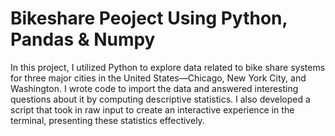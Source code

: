 # Bikeshare Peoject Using Python, Pandas & Numpy

In this project, I utilized Python to explore data related to bike share systems for three major cities in the United States—Chicago, New York City, and Washington. I wrote code to import the data and answered interesting questions about it by computing descriptive statistics. I also developed a script that took in raw input to create an interactive experience in the terminal, presenting these statistics effectively.


